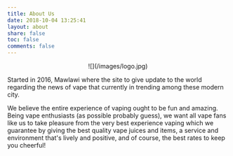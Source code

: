 ```yaml
---
title: About Us
date: 2018-10-04 13:25:41
layout: about
share: false
toc: false
comments: false
---
```


<center>
![](/images/logo.jpg)
</center>

Started in 2016, Mawlawi where the site to give update to the world regarding the news of vape that currently in trending among these modern city.

We believe the entire experience of vaping ought to be fun and amazing. Being vape enthusiasts (as possible probably guess), we want all vape fans like us to take pleasure from the very best experience vaping which we guarantee by giving the best quality vape juices and items, a service and environment that's lively and positive, and of course, the best rates to keep you cheerful!